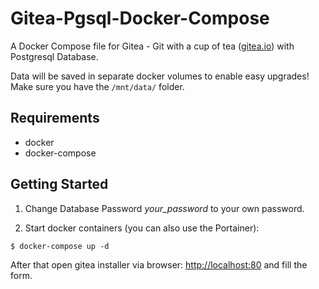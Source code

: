 # Gitea-Pgsql-Docker-Compose

A Docker Compose file for Gitea - Git with a cup of tea ([gitea.io](https://gitea.io)) with Postgresql Database.

Data will be saved in separate docker volumes to enable easy upgrades!  
Make sure you have the `/mnt/data/` folder.

## Requirements

- docker
- docker-compose

## Getting Started

1. Change Database Password _your_password_ to your own password.

2. Start docker containers (you can also use the Portainer):

```
$ docker-compose up -d
```

After that open gitea installer via browser: [http://localhost:80](http://localhost:80) and fill the form.
